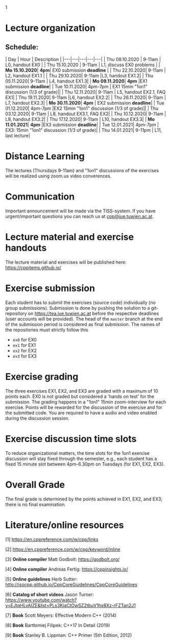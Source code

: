 1
# Lecture organization

## Schedule:
| Day  | Hour | Description  | 
|---|---|---|---|---|
| Thu 08.10.2020 |	9-11am | L0, handout EX0 | 
| Thu 15.10.2020 | 9-11am |	L1, discuss EX0 problems |
| **Mo	15.10.2020**|	**4pm**|	EX0	submission **deadline** |
| Thu	22.10.2020|	9-11am |	L2, handout EX1.1 |
| Thu	29.10.2020|	9-11am |L3, handout EX1.2|
| Thu	05.11.2020|	9-11am |	L4, handout EX1.3|
| **Mo	09.11.2020**|	**4pm**	 |EX1 submission **deadline**|
| Tue	10.11.2020|	4pm-7pm |	EX1	15min "1on1" discussion (1/3 of grade)||
| Thu	12.11.2020|	9-11am |	L5, handout EX2.1, FAQ EX1|
| Thu	19.11.2020|	9-11am	 |L6, handout EX2.2|
| Thu	26.11.2020|	9-11am |	L7, handout EX2.3|
| **Mo	30.11.2020**|	**4pm**	 |	EX2 submission **deadline**|
| Tue	01.12.2020|	4pm-7pm	 |EX2	15min "1on1" discussion (1/3 of grade)||
| Thu	03.12.2020|	9-11am |	L8, handout EX3.1, FAQ EX2|
| Thu	10.12.2020|	9-11am |	L9, handout EX3.2|
| Thu	17.12.2020|	9-11am |	L10, handout EX3.3|
| **Mo	11.01.2021**|	**4pm**	 |EX3	submission **deadline**|
| Tue	12.01.2021|	4pm-7pm |	EX3: 15min "1on1" discussion (1/3 of grade)|
| Thu	14.01.2021|	9-11pm |	L11, last lecture|

# Distance Learning
The lectures (Thursdays 9-11am) and "1on1" discussions of the exercises will be realized using zoom.us video converences.

# Communication
Important announcement will be made via the TISS-system. 
If you have urgent/important questions you can reach us at cpp@iue.tuwien.ac.at.

# Lecture material and exercise handouts
The lecture material and exercises will be published here:
https://cppitems.github.io/

# Exercise submission
Each student has to submit the exercises (source code) individually (no group submissions).
Submission is done by pushing the solution to a git-repository on https://tea.iue.tuwien.ac.at before the respective deadlines (user accounts will be provided). The head of the `master` branch at the end of the submission period is considered as final submission. The names of the repositories must strictly follow this

- `ex0` for EX0
- `ex1` for EX1 
- `ex2` for EX2
- `ex3` for EX3

# Exercise grading
The three exercises EX1, EX2, and EX3 are graded with a maximum of 10 points each. EX0 is not graded but considered a 'hands on test' for the submission.
The grading happens in a "1on1" 15min zoom-interview for each exercise. Points will be rewarded for the discussion of the exercise and for the submitted code.
You are required to have a audio and video enabled during the discussion session.

# Exercise discussion time slots
To reduce organizational matters, the time slots for the 1on1 exercise discussion will stay fixed through the semester, e.g., each student has a fixed 15 minute slot between 4pm-6.30pm on Tuesdays (for EX1, EX2, EX3).

# Overall Grade
The final grade is determined by the points achieved in EX1, EX2, and EX3; there is no final examination.

# Literature/online resources

[1] https://en.cppreference.com/w/cpp/links

[2] https://en.cppreference.com/w/cpp/keyword/inline

[3] **Online compiler** Matt Godbolt: https://godbolt.org/

[4] **Online compiler** Andreas Fertig: https://cppinsights.io/

[5] **Online guidelines** Herb Sutter: http://isocpp.github.io/CppCoreGuidelines/CppCoreGuidelines

[6] **Catalog of short videos** Jason Turner: https://www.youtube.com/watch?v=EJtqHLvAIZE&list=PLs3KjaCtOwSZ2tbuV1hx8Xz-rFZTan2J1

[7] **Book** Scott Meyers: Effective Modern C++ (2014)

[8] **Book** Bartłomiej Filipek: C++17 In Detail (2019)

[9] **Book** Stanley B. Lippman: C++ Primer (5th Edition, 2012)